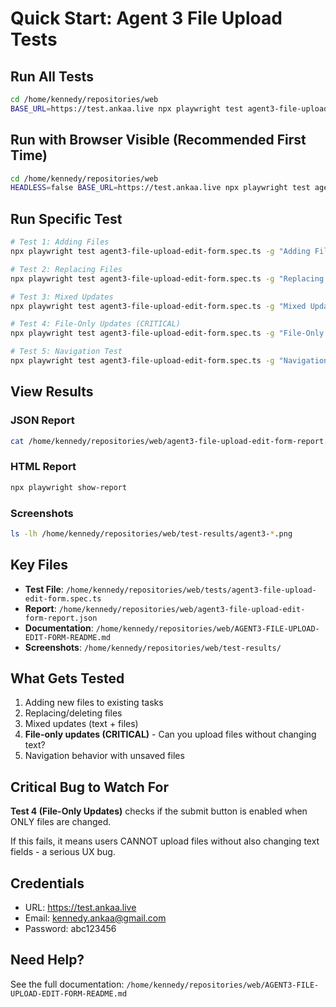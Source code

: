 # Quick Start: Agent 3 File Upload Tests

## Run All Tests

```bash
cd /home/kennedy/repositories/web
BASE_URL=https://test.ankaa.live npx playwright test agent3-file-upload-edit-form.spec.ts
```

## Run with Browser Visible (Recommended First Time)

```bash
cd /home/kennedy/repositories/web
HEADLESS=false BASE_URL=https://test.ankaa.live npx playwright test agent3-file-upload-edit-form.spec.ts
```

## Run Specific Test

```bash
# Test 1: Adding Files
npx playwright test agent3-file-upload-edit-form.spec.ts -g "Adding Files"

# Test 2: Replacing Files
npx playwright test agent3-file-upload-edit-form.spec.ts -g "Replacing Files"

# Test 3: Mixed Updates
npx playwright test agent3-file-upload-edit-form.spec.ts -g "Mixed Updates"

# Test 4: File-Only Updates (CRITICAL)
npx playwright test agent3-file-upload-edit-form.spec.ts -g "File-Only Updates"

# Test 5: Navigation Test
npx playwright test agent3-file-upload-edit-form.spec.ts -g "Navigation Test"
```

## View Results

### JSON Report
```bash
cat /home/kennedy/repositories/web/agent3-file-upload-edit-form-report.json | jq
```

### HTML Report
```bash
npx playwright show-report
```

### Screenshots
```bash
ls -lh /home/kennedy/repositories/web/test-results/agent3-*.png
```

## Key Files

- **Test File**: `/home/kennedy/repositories/web/tests/agent3-file-upload-edit-form.spec.ts`
- **Report**: `/home/kennedy/repositories/web/agent3-file-upload-edit-form-report.json`
- **Documentation**: `/home/kennedy/repositories/web/AGENT3-FILE-UPLOAD-EDIT-FORM-README.md`
- **Screenshots**: `/home/kennedy/repositories/web/test-results/`

## What Gets Tested

1. Adding new files to existing tasks
2. Replacing/deleting files
3. Mixed updates (text + files)
4. **File-only updates (CRITICAL)** - Can you upload files without changing text?
5. Navigation behavior with unsaved files

## Critical Bug to Watch For

**Test 4 (File-Only Updates)** checks if the submit button is enabled when ONLY files are changed.

If this fails, it means users CANNOT upload files without also changing text fields - a serious UX bug.

## Credentials

- URL: https://test.ankaa.live
- Email: kennedy.ankaa@gmail.com
- Password: abc123456

## Need Help?

See the full documentation: `/home/kennedy/repositories/web/AGENT3-FILE-UPLOAD-EDIT-FORM-README.md`
